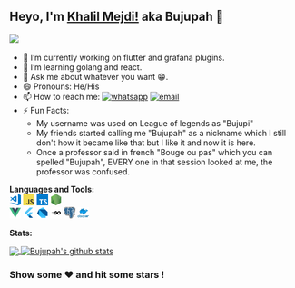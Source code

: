 ## Heyo, I'm [Khalil Mejdi!]() aka Bujupah 👋
![](https://komarev.com/ghpvc/?username=bujupah)

- 🔭 I’m currently working on flutter and grafana plugins.
- 🌱 I’m learning golang and react.
- 💬 Ask me about whatever you want 😁. 
- 😄 Pronouns: He/His
- 📫 How to reach me:
[![whatsapp](https://img.shields.io/static/v1?logo=whatsapp&label=Whatsapp&message=me&color=%3CCOLOR%3E)](https://wa.me/21627782201)
[![email](https://img.shields.io/static/v1?logo=gmail&label=Gmail&message=Me&color=%3CCOLOR%3E)](mailto:khalil.mejdi97@gmail.com)
- ⚡ Fun Facts:
    * My username was used on League of legends as "Bujupi"<br>
    * My friends started calling me "Bujupah" as a nickname which I still don't how it became like that but I like it and now it is here.<br>
    * Once a professor said in french "Bouge ou pas" which you can spelled "Bujupah", EVERY one in that session looked at me, the professor was confused.<br>


**Languages and Tools:**  
<code><img height="20" src="https://raw.githubusercontent.com/github/explore/80688e429a7d4ef2fca1e82350fe8e3517d3494d/topics/visual-studio-code/visual-studio-code.png"></code>
<code><img height="20" src="https://raw.githubusercontent.com/github/explore/80688e429a7d4ef2fca1e82350fe8e3517d3494d/topics/javascript/javascript.png"></code>
<code><img height="20" src="https://raw.githubusercontent.com/github/explore/80688e429a7d4ef2fca1e82350fe8e3517d3494d/topics/typescript/typescript.png"></code>
<code><img height="20" src="https://raw.githubusercontent.com/github/explore/80688e429a7d4ef2fca1e82350fe8e3517d3494d/topics/nodejs/nodejs.png"></code>    
<code><img height="20" src="https://raw.githubusercontent.com/github/explore/80688e429a7d4ef2fca1e82350fe8e3517d3494d/topics/vue/vue.png"></code>
<code><img height="20" src="https://raw.githubusercontent.com/github/explore/80688e429a7d4ef2fca1e82350fe8e3517d3494d/topics/flutter/flutter.png"></code>
<code><img height="20" src="https://raw.githubusercontent.com/github/explore/80688e429a7d4ef2fca1e82350fe8e3517d3494d/topics/dart/dart.png"></code>
<code><img height="20" src="https://raw.githubusercontent.com/github/explore/80688e429a7d4ef2fca1e82350fe8e3517d3494d/topics/go/go.png"></code>
<code><img height="20" src="https://raw.githubusercontent.com/github/explore/80688e429a7d4ef2fca1e82350fe8e3517d3494d/topics/postgresql/postgresql.png"></code>
<code><img height="20" src="https://raw.githubusercontent.com/github/explore/80688e429a7d4ef2fca1e82350fe8e3517d3494d/topics/docker/docker.png"></code>

**Stats:** 

<a href="https://github.com/bujupah">
  <img align="center" src=https://github-readme-stats.vercel.app/api/top-langs/?username=bujupah&layout=compact&theme=dark" />

 <img align="center" src="https://github-readme-stats.vercel.app/api?username=bujupah&show_icons=true&theme=dark&line_height=22" alt="Bujupah's github stats"/>
</a>

### Show some ❤️ and hit some stars !
